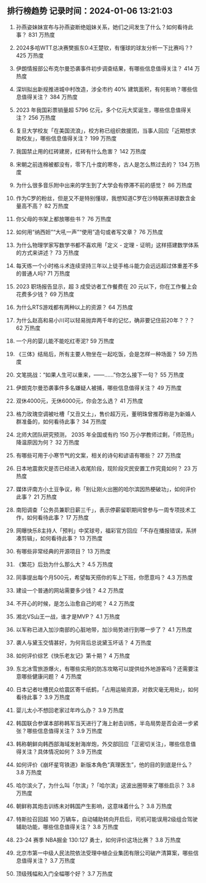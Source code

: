 
## 排行榜趋势 记录时间：2024-01-06 13:21:03
  
  1. 孙燕姿妹妹宣布与孙燕姿断绝姐妹关系，她们之间发生了什么？如何看待此事？ 831 万热度
    
  2. 2024多哈WTT总决赛樊振东0:4王楚钦，有懂球的球友分析一下比赛吗？? 425 万热度
    
  3. 伊朗情报部公布克尔曼恐袭事件初步调查结果，有哪些信息值得关注？ 414 万热度
    
  4. 深圳拟出新规推进城中村改造，涉全市约 40% 建筑面积，有何影响？哪些信息值得关注？ 384 万热度
    
  5. 2023 年我国彩票销量超 5796 亿元，多个亿元大奖诞生，哪些信息值得关注？ 256 万热度
    
  6. 复旦大学校友「在美国流浪」，校方称已组织救援团，当事人回应「近期想求助校友」，哪些信息值得关注？ 199 万热度
    
  7. 我国禁止用的红砖建房，红砖有什么危害？ 142 万热度
    
  8. 宋朝之前连棉被都没有，零下几十度的寒冬，古人是怎么熬过去的？ 134 万热度
    
  9. 为什么很多音乐附中出来的学生到了大学会有停滞不前的感觉？ 86 万热度
    
  10. 作为C罗的粉丝，但是又不是特别懂球，我想知道C罗在沙特联赛进球数含金量高不高？ 82 万热度
    
  11. 你父母的书架上都放哪些书？ 76 万热度
    
  12. 如何用“纳西妲”“大吼一声”“使用”造句或者写文章？ 76 万热度
    
  13. 为什么物理学家写数学书都不喜欢用「定义 - 定理 - 证明」这样搭建数学体系的方式来讲述？ 73 万热度
    
  14. 每天练一个小时格斗术连续坚持三年以上徒手格斗能力会远远超过体重差不多的普通人吗? 71 万热度
    
  15. 2023 职场报告显示，超 3 成受访者工作餐费在 20 元以下，你在工作餐上会花费多少钱？ 69 万热度
    
  16. 为什么RTS游戏都有两种以上的资源？ 64 万热度
    
  17. 为什么赵高和易小川可以轻易抛弃两千年的记忆，确非要记住前20年？？？ 62 万热度
    
  18. 一个月的婴儿能不能吃红枣泥? 59 万热度
    
  19. 《三体》结局后，所有主要人物坐在一起吃饭，会是怎样一种场面？ 59 万热度
    
  20. 文笔挑战：“如果人生可以重来，——……”你怎么接下一句？ 55 万热度
    
  21. 伊朗克尔曼恐袭事件多名嫌疑人被捕，哪些信息值得关注？ 49 万热度
    
  22. 双休4000元，无休6000元，你会怎么选？ 41 万热度
    
  23. 格力玫瑰空调被吐槽「又丑又土」，售价超万元，董明珠曾推荐称是为新婚人群准备的，如何看待此事？ 34 万热度
    
  24. 北师大团队研究预测， 2035 年全国或有约 150 万小学教师过剩，「师范热」降温原因为何？ 32 万热度
    
  25. 有哪些可用于小寒节气的文案，相关的诗句和谚语有哪些？ 27 万热度
    
  26. 日本地震救灾是否已经进入收尾阶段，现阶段灾民安置工作究竟如何？ 23 万热度
    
  27. 媒体评南方小土豆争议，称「别让刚火出圈的哈尔滨因热梗破功」，如何评价此事？ 21 万热度
    
  28. 南阳调查「公务员兼职日薪三千」，表示停薪留职期间曾参与一周专项技术工作，如何看待此事？ 17 万热度
    
  29. 网曝快乐8主持人「预判」中奖球号，福彩官方回应「不存在播报错误，系拼凑剪辑」，如何看待此事？ 13 万热度
    
  30. 有哪些非常经典的开源项目？ 13 万热度
    
  31. 《繁花》后劲为什么那么大？ 4.5 万热度
    
  32. 同事提出每个月500元，希望每天搭你的车上下班，你愿意吗？ 4.3 万热度
    
  33. 建设一个普通的网站需要多少钱？ 4.2 万热度
    
  34. 不开心的时候，是怎么治愈自己的呢？ 4.2 万热度
    
  35. 湘北VS山王一战，谁才是MVP？ 4.1 万热度
    
  36. 以军称已进入加沙南部的心脏地带，加沙局势进行到哪一步了？ 4.1 万热度
    
  37. 袭人与黛玉交情甚好，为何背后总说黛玉坏话？ 4 万热度
    
  38. 如何评价综艺《快乐老友记》第十期？ 4 万热度
    
  39. 东北冰雪旅游爆火，有哪些实用的防冻攻略可以提供给外地游客吗？还需要注意哪些健康问题？ 4 万热度
    
  40. 日本记者吐槽民众给震区寄千纸鹤，「占用运输资源，对救灾毫无用处」，如何看待此事？ 3.9 万热度
    
  41. 婴儿太小不想回老家过年咋么办？ 3.9 万热度
    
  42. 韩国联合参谋本部称韩军当天进行了海上射击训练，半岛局势是否会进一步紧张？哪些信息值得关注？ 3.9 万热度
    
  43. 韩称朝鲜向韩西部海域发射海岸炮，外交部回应「正密切关注」，哪些信息值得关注？具体情况如何？ 3.9 万热度
    
  44. 如何评价《崩坏星穹铁道》新版本角色“真理医生”，他的目的到底是什么？ 3.8 万热度
    
  45. 哈尔滨火了，为什么叫「尔滨」?「哈尔滨」这波出圈带来了哪些启示？ 3.8 万热度
    
  46. 朝鲜称其炮击训练未对韩国产生影响，这意味着什么？ 3.8 万热度
    
  47. 特斯拉召回超 160 万辆车，自动辅助转向开启后，司机可能误用2级组合驾驶辅助功能，哪些信息值得关注？ 3.8 万热度
    
  48. 23-24 赛季 NBA掘金 130:127 勇士，如何评价这场比赛？ 3.8 万热度
    
  49. 北京市第一中级人民法院依法受理中植企业集团有限公司破产清算案，哪些信息值得关注？ 3.7 万热度
    
  50. 顶级残幅和入门全幅哪个好？ 3.7 万热度
    